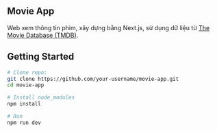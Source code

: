 ## Movie App
Web xem thông tin phim, xây dựng bằng Next.js, sử dụng dữ liệu từ [The Movie Database (TMDB)](https://www.themoviedb.org/).

## Getting Started
```bash
# Clone repo:
git clone https://github.com/your-username/movie-app.git
cd movie-app

# Install node_modules
npm install

# Run
npm run dev
```